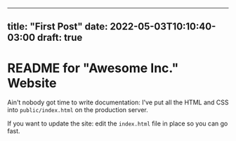 
   ---   
   title: "First Post"
   date: 2022-05-03T10:10:40-03:00
   draft: true
---

   # README for "Awesome Inc." Website

   Ain't nobody got time to write documentation: I've put all the HTML and CSS into `public/index.html` on the production server.

   If you want to update the site: edit the `index.html` file in place so you can go fast.

